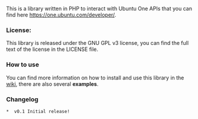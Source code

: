 This is a library written in PHP to interact with Ubuntu One APIs that you can find here https://one.ubuntu.com/developer/.  

### License: ###

This library is released under the GNU GPL v3 license, you can find the full text of the license in the LICENSE file.

### How to use ###

You can find more information on how to install and use this library in the [wiki](https://github.com/paglias/ubuntuone-php-client-library/wiki), there are also several **examples**.

### Changelog ###
    *  v0.1 Initial release!

